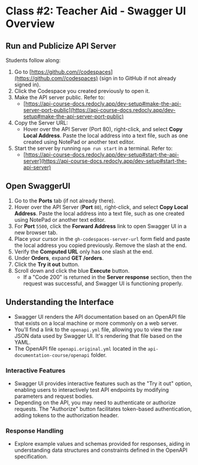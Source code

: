 # Class #2: Teacher Aid - Swagger UI Overview

## Run and Publicize API Server

Students follow along:

1. Go to [https://github.com//codespaces](https://github.com//codespaces) (sign in to GitHub if not already signed in).
2. Click the Codespace you created previously to open it.
3. Make the API server public. Refer to:
   - [https://api-course-docs.redocly.app/dev-setup#make-the-api-server-port-public](https://api-course-docs.redocly.app/dev-setup#make-the-api-server-port-public)
4. Copy the Server URL:
   - Hover over the API Server (Port 80), right-click, and select **Copy Local Address**. Paste the local address into a text file, such as one created using NotePad or another text editor.
5. Start the server by running `npm run start` in a terminal. Refer to:
   - [https://api-course-docs.redocly.app/dev-setup#start-the-api-server](https://api-course-docs.redocly.app/dev-setup#start-the-api-server)

## Open SwaggerUI

1. Go to the **Ports** tab (if not already there).
2. Hover over the API Server (**Port** `80`), right-click, and select **Copy Local Address**. Paste the local address into a text file, such as one created using NotePad or another text editor.
3. For **Port** `5500`, click the **Forward Address** link to open Swagger UI in a new browser tab.
4. Place your cursor in the `gh-codespaces-server-url` form field and paste the local address you copied previously. Remove the slash at the end.
5. Verify the **Computed URL** only has one slash at the end.
6. Under **Orders**, expand **GET /orders**.
7. Click the **Try it out** button.
8. Scroll down and click the blue **Execute** button.
   - If a "Code 200" is returned in the **Server response** section, then the request was successful, and Swagger UI is functioning properly.

## Understanding the Interface

- Swagger UI renders the API documentation based on an OpenAPI file that exists on a local machine or more commonly on a web server.
- You'll find a link to the `openapi.yml` file, allowing you to view the raw JSON data used by Swagger UI. It's rendering that file based on the YAML.
- The OpenAPI file `openapi.original.yml` located in the `api-documentation-course/openapi` folder.

### Interactive Features

- Swagger UI provides interactive features such as the "Try it out" option, enabling users to interactively test API endpoints by modifying parameters and request bodies.
- Depending on the API, you may need to authenticate or authorize requests. The "Authorize" button facilitates token-based authentication, adding tokens to the authorization header.

### Response Handling

- Explore example values and schemas provided for responses, aiding in understanding data structures and constraints defined in the OpenAPI specification.
